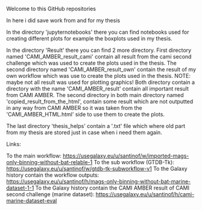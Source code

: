 Welcome to this GitHub repositories

In here i did save work from and for my thesis

In the directory 'jupyternotebooks' there you can find notebooks used for creating different plots for example the boxplots used in my thesis.

In the directory 'Result' there you can find 2 more directory. First directory named 'CAMI_AMBER_result_cami' contain all result from the cami second challenge which was used to create the plots used in the thesis. The second directory named 'CAMI_AMBER_result_own' contain the result of my own workflow which was use to create the plots used in the thesis. NOTE: maybe not all result was used for plotting graphics! Both directory contain a directory with the name 'CAMI_AMBER_result' contain all important result from CAMI AMBER. The second directory in both main directory named 'copied_result_from_the_html', contain some result which are not outputted in any way from CAMI AMBER so it was taken from the 'CAMI_AMBER_HTML.html' side to use them to create the plots.

The last directory 'thesis_helps' contain a '.txt' file which where old part from my thesis are stored just in case when i need them again.

Links:

To the main workflow: https://usegalaxy.eu/u/santinof/w/imported-mags-only-binning-without-bat-relable-1
To the sub workflow (GTDB-Tk): https://usegalaxy.eu/u/santinof/w/gtdb-tk-subworkflow-v1
To the Galaxy history contain the workflow outputs: https://usegalaxy.eu/u/santinof/h/mags-only-binning-without-bat-marine-dataset-1-1
To the Galaxy history contain the CAMI AMBER result of CAMI second challenge (marine dataset): https://usegalaxy.eu/u/santinof/h/cami-marine-dataset-eval
